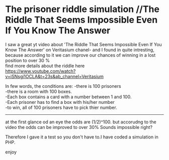 # The prisoner riddle simulation //The Riddle That Seems Impossible Even If You Know The Answer<br>

I saw a great yt video about 'The Riddle That Seems Impossible Even If You Know The Answer' on
Veritasium chanel- and I found in quite intresting, because according to it we can improve our chances of winning in a lost position to over 30 %<br>
find more details about the riddle here<br>
https://www.youtube.com/watch?v=iSNsgj1OCLA&t=23s&ab_channel=Veritasium<br>

In few words, the conditions are:
-there is 100 prisoners<br>
-there is a room with 100 boxes.<br>
-Each box contains a card with a number between 1 and 100. <br>
-Each prisoner has to find a box with his/her number<br>
-to win, all of 100 prisoners have to pick thier number.
<hr>
at the first glance od an eye the odds are (1/2)^100. but accorudng to the video the odds can be improved to over 30% 
Sounds impossible right? <br>


Therefore I gave it a test so you don't have to.I have coded a simulation in PHP. <br>

enjoy




